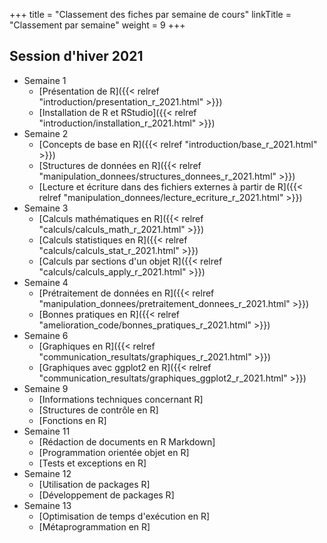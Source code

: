 +++
title = "Classement des fiches par semaine de cours"
linkTitle = "Classement par semaine"
weight = 9
+++

## Session d'hiver 2021

* Semaine 1
    * [Présentation de R]({{< relref "introduction/presentation_r_2021.html" >}})
    * [Installation de R et RStudio]({{< relref "introduction/installation_r_2021.html" >}})
* Semaine 2
    * [Concepts de base en R]({{< relref "introduction/base_r_2021.html" >}})
    * [Structures de données en R]({{< relref "manipulation_donnees/structures_donnees_r_2021.html" >}})
    * [Lecture et écriture dans des fichiers externes à partir de R]({{< relref "manipulation_donnees/lecture_ecriture_r_2021.html" >}})
* Semaine 3
    * [Calculs mathématiques en R]({{< relref "calculs/calculs_math_r_2021.html" >}})
    * [Calculs statistiques en R]({{< relref "calculs/calculs_stat_r_2021.html" >}})
    * [Calculs par sections d'un objet R]({{< relref "calculs/calculs_apply_r_2021.html" >}})
* Semaine 4
    * [Prétraitement de données en R]({{< relref "manipulation_donnees/pretraitement_donnees_r_2021.html" >}})
    * [Bonnes pratiques en R]({{< relref "amelioration_code/bonnes_pratiques_r_2021.html" >}})
* Semaine 6
    * [Graphiques en R]({{< relref "communication_resultats/graphiques_r_2021.html" >}})
    * [Graphiques avec ggplot2 en R]({{< relref "communication_resultats/graphiques_ggplot2_r_2021.html" >}})
* Semaine 9
    * [Informations techniques concernant R]
    * [Structures de contrôle en R]
    * [Fonctions en R]
* Semaine 11
    * [Rédaction de documents en R Markdown]
    * [Programmation orientée objet en R]
    * [Tests et exceptions en R]
* Semaine 12
    * [Utilisation de packages R]
    * [Développement de packages R]
* Semaine 13
    * [Optimisation de temps d'exécution en R]
    * [Métaprogrammation en R]

    